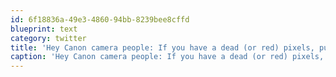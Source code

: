 ```yaml
---
id: 6f18836a-49e3-4860-94bb-8239bee8cffd
blueprint: text
category: twitter
title: 'Hey Canon camera people: If you have a dead (or red) pixels, put the camera into Manual sensor mode for 30 seconds to eliminate.'
caption: 'Hey Canon camera people: If you have a dead (or red) pixels, put the camera into Manual sensor mode for 30 seconds to eliminate.'
---
```

